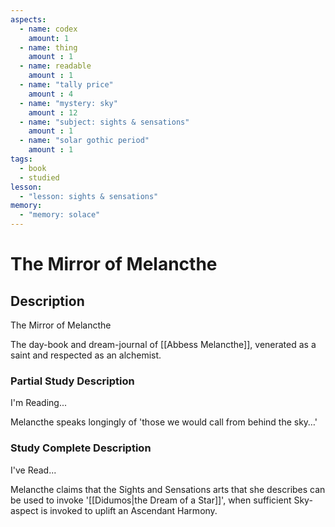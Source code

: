 ```yaml
---
aspects: 
  - name: codex
    amount: 1
  - name: thing
    amount : 1
  - name: readable
    amount : 1
  - name: "tally price"
    amount : 4
  - name: "mystery: sky"
    amount : 12
  - name: "subject: sights & sensations"
    amount : 1
  - name: "solar gothic period"
    amount : 1
tags:
  - book
  - studied
lesson:
  - "lesson: sights & sensations"
memory:
  - "memory: solace"
---
```


# The Mirror of Melancthe

## Description
The Mirror of Melancthe

The day-book and dream-journal of [[Abbess Melancthe]], venerated as a saint and respected as an alchemist.
### Partial Study Description
I'm Reading...

Melancthe speaks longingly of 'those we would call from behind the sky…'
### Study Complete Description
I've Read...

Melancthe claims that the Sights and Sensations arts that she describes can be used to invoke '[[Didumos|the Dream of a Star]]', when sufficient Sky-aspect is invoked to uplift an Ascendant Harmony.